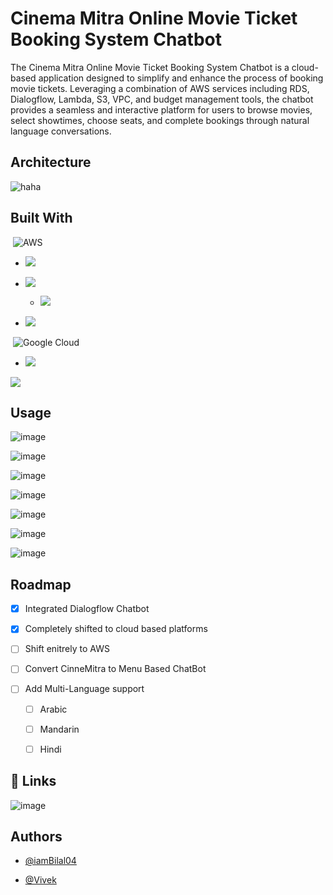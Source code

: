 
# Cinema Mitra Online Movie Ticket Booking System Chatbot

The Cinema Mitra Online Movie Ticket Booking System Chatbot is a cloud-based application designed to simplify and enhance the process of booking movie tickets. Leveraging a combination of AWS services including RDS, Dialogflow, Lambda, S3, VPC, and budget management tools, the chatbot provides a seamless and interactive platform for users to browse movies, select showtimes, choose seats, and complete bookings through natural language conversations.


## Architecture

![haha](https://github.com/iamBilal04/book-NOT-myShow/assets/110116638/a2523c2e-a319-4f84-a97e-2b5c50c2ea49)
## Built With

&nbsp;![AWS](https://img.shields.io/badge/AWS-%23FF9900.svg?style=for-the-badge&logo=amazon-aws&logoColor=white)

+ ![](https://img.shields.io/badge/-AWS%20Lambda-white?style=flat&logo=awslambda&link=https%3A%2F%2Faws.amazon.com%2Flambda%2F)

- ![](https://img.shields.io/badge/-AWS%20RDS-white?style=flat&logo=amazonrds&link=https%3A%2F%2Faws.amazon.com%2Frds%2F)

    - ![](https://img.shields.io/badge/-AWS%20RDS%20MySQL-white?style=flat&logo=mysql&link=https%3A%2F%2Faws.amazon.com%2Frds%2Fmysql%2F)

+ ![](https://img.shields.io/badge/-AWS%20S3%20Bucket-white?style=flat&logo=amazons3&link=https%3A%2F%2Faws.amazon.com%2Fs3%2F)


&nbsp;![Google Cloud](https://img.shields.io/badge/GoogleCloud-%234285F4.svg?style=for-the-badge&logo=google-cloud&logoColor=white)

+ ![](https://img.shields.io/badge/-Dialogflow-white?style=flat&logo=dialogflow&link=https%3A%2F%2Fcloud.google.com%2Fdialogflow)


![](https://img.shields.io/badge/-Python-yellow?style=flat&logo=python&link=https%3A%2F%2Fwww.python.org%2F)


## Usage

![image](https://github.com/iamBilal04/book-NOT-myShow/assets/110116638/1d5d8471-c6ad-45a1-bcc5-5477d0bece4f)

![image](https://github.com/iamBilal04/book-NOT-myShow/assets/110116638/b37dcb43-8ac5-4c5f-b335-c23a6517c82a)

![image](https://github.com/iamBilal04/book-NOT-myShow/assets/110116638/33a32875-e96b-4495-aff7-a2cd571d5fd5)

![image](https://github.com/iamBilal04/book-NOT-myShow/assets/110116638/1d5d12aa-a187-4348-9670-1abfb52849d1)

![image](https://github.com/iamBilal04/book-NOT-myShow/assets/110116638/1f0ad4bf-7815-40db-85a5-9b6b0c157730)

![image](https://github.com/iamBilal04/book-NOT-myShow/assets/110116638/8bc7e5d8-a76d-47b8-b983-b203cb8c37b1)

![image](https://github.com/iamBilal04/book-NOT-myShow/assets/110116638/91bc1d53-82b4-4cca-9882-7150d4016005)
## Roadmap

+ [x] Integrated Dialogflow Chatbot

+ [x] Completely shifted to cloud based platforms

+ [ ] Shift enitrely to AWS

+ [ ]  Convert CinneMitra to Menu Based ChatBot

- [ ] Add Multi-Language support
    - [ ]  Arabic
    - [ ]  Mandarin
    - [ ]  Hindi


## 🔗 Links

![image](https://img.shields.io/badge/-bookNOTmyShow-red?style=flat&logo=data%3Aimage%2Fpng%3Bbase64%2CiVBORw0KGgoAAAANSUhEUgAAAXUAAAFCCAYAAAAOgk3dAAAAAXNSR0IArs4c6QAAAARnQU1BAACxjwv8YQUAAAAJcEhZcwAAEnQAABJ0Ad5mH3gAABpoSURBVHhe7d2BVdtKE4Zh%2BBtJqOReKoFUAqnEoRKSSripJL8%2Fok0cImxppJ2dnX2fc3QCScCyvPo0Gq3l6x9HVwCAFP43%2FQkASIBQB4BECHUASIRQB4BECHUASIRQB4BECHUASIRQB4BECHUASIRQB4BECHUASIRQB4BECHUASIRQB4BECHUASIRQB4BECHUASIRQB4BECHUASIRQB4BECHUASIRQB4BECHUASIRQB4BECHUASIRQB4BECHUASIRQB4BECHUASIRQB4BECHUASIRQB4BECHUASIRQB4BECHUASIRQB4BECHUASIRQB4BECHUASIRQB4BECHUASIRQB4BECHUASIRQB4BECHUASIRQB4BECHUASIRQB4BECHUASIRQB4BECHWk8d9%2F%2F13d3t5e3dzcTH8DjIdQr%2BTLly9Xnz59eg2Y6%2Bvr1%2BXx8fE1eLAvbdOyrb9%2B%2Ffrre2BE1z%2BOpq%2BxkYL827dvv4JlzsPDw2u4Yztt48%2BfP79u97c%2Bfvx49fz8%2FPonMBJCfaMS5HPB8h6Fzb%2F%2F%2Fjt9h7UU5treCvRz7u%2Fvrw6Hw%2FQdMAbaLwYKFJ3eq6WiP9cEurxXxeM8bTed5ajNcinQRWdMWoCREOoLKbh1Ec4a5KcI9XXWhnmhn1vz%2F4EMCPUz3gY5VZ8va5ifolrHaAj1E9r5Fd5lxgpB3sYeYX6Kah0jGf5CqarxSzNW9qaLd7qIhz9p%2B%2Bv1qBHCXJzGKIYM9RZBfoqA%2BVPNMC80tfHl5WX6DshrmFBvHeSnCPWfPML8FGdIGEHqUC9Brj8jUcU4%2Bpti1DP37nVTrWME6S6UKsD3mnpYi9ZJVWqEs4YW9PxbXLzUttaY8KTH1AFMYxJwoUq9d8%2FPzz%2BOp9U64%2BhyeXh4mJ7JGFq%2BVsdq%2FcexWp%2FWpB49hl7X08fWOAVq6z7UtfOc7ji9LiMFu4J1bht4LTqo1DIX5mXR8wZq67790uI0vgb1%2FkfRuuWktpeWPZU2y7m59fo%2FEduByKX7C6XqnWfR%2BUuxiELNu689R7OPNAtpqxLUS4sLLtaiNt5RCldRzki2VutLKvM55eeAWrqv1LVTaUfp3SgVXKQzK0u1vrYyn0O1jpqo1OEmWj95bbVuqczn6MAQoQWFnLoPdVU9GWR5HudEvBi8JFwV5jrD2Brmp7a2f4D3UKkHMUKoRwyx0k6ZUyPMCz3u09PT9B2wHyr1ID58%2BDB9lVfUax9vQ7tmmJ%2FSwYRqHXujUoeLaP30U6XHvVfPfA3Px8IYug%2F1f%2F75Z%2Fqqb9nbL9HfXFVmtHifTbTores56gDGxdqcqNSDyB7qkSv11rzCtYR5ORvRwSRqSwx29NRRHYF%2BnoK15jZ6G%2BaF%2Fp72Tz6EehCZD04j3dfGqka4vhfmp1q0f1BX9%2B8olQz3f8l83xeFCqf5lz08PLyG8B70e5YeKPa6Dw5iSNFT773Kzd5CItCX2WPeusJ87XRMqvVcCHVURT99OR38rBdNLWF%2BipkweaQI9d6nNdJPR7F2RsrWMC%2F0mByAk1BPPYNjMKop3eVS85N4Wpt7viznlyXjQZ%2ButPeY1%2B9D%2F1JU6nJ3dzd91Z%2Bstwig8rPRdnuvx63KvMxm2ftaBdV6DilCXYNx6%2Bkn9kfrxe7teFbI1wrzU%2BxH%2FUsR6r1fuc%2FaU2dGhZ22XVkU5re3t1XDvNBjcNG0b2naLz3LGuoeIZSZgtwrzE%2FpQOL9mHo8tZYoBLYj1FEFvdl%2BKWC92jAlzEtribOE7VKEeu%2BVbsZKnX5630rrp6bTMC8U8hQE26S4TYAGn05Te5XgJfhLhls3jK7W7QMU5ufOBFTk8MHcdlTq2B2VVg57V%2BsK8yVvlFK1ThvGjlBvjNYLItsjXOfaLJfoYKJwx3ppLpRSrcdRuxcLP1t63Kdhvjag9f%2FXHATwG7NfGst4MKLCymVtuOqgbg3zU3u3f0aRJtR1UadH2UKdfno%2BS6v1EuZ7za2nWrdJE%2Bq93qkx231f6KfndC5c9w7zU1Tr66UJ9fv7e%2FrqAVCp56SwfnvRVH%2Fn8a5XqvV1UvXUe%2FxIrkwHIgI9N1XMCu8S5qrOPapoqvV1UoV6j6GSKdRpveSmMFeQe4X5qVbz1jWDp%2BZZSA1pQl0bntO0tqimUIv2b8%2Bi7fSNUr3lSqpKvUeZKvXeKhr0xSNc594o1Vv7J1Wl3qMsoU4%2FHbVpH1fo1nDujVL6vqdqnUq9IfrpwDpPT0%2B7FnCqwN8L81M9Vesp7tJY9HZnQIV6lrvRcVdGeNH05cPhMH1no4DWxdc1B4he9tdUlXpvlS%2BtF2C9LVWzfk6VuWVuvf5%2FD2Od9gs2o%2FUCTwpXtWHW0M%2Fs8UapHnrrqUK9t%2Fu%2FZKnUe%2Bk1Ig9VzEvGXQnzvebW91CtU6k3lOW%2BL1sqH8DqXNW8d5ifil6tpwr1Xm%2Fq1TP66WhFYf02sBXmugBaI8yL8hhRpQr13m7qlaH9Qj8dLZVwPQ1zj0JDB4yoZ6jp2i93d3fTV%2FFlCHUqdbR02mbxHIt63KhtmHShrmq9F72HOoGOCGq1WS6Za%2F9EkC7Ue5hyVPQe6rReMLKo1Xqqd5RKT%2B9s7H3T65Q3al8R8KLPcYg0nZpQb0RVeu%2B3CODWAEC8fTld%2ByXDxcce0E8HftLZaqT9IV2o94J%2BOpBHpN46lXojvYc6lTrwW6RqnVBvpOdbBBDowN%2BiVOu0X7AarRfgb6rWI9w%2BIF2o91IB99x%2BifiGCyCCCLcPoP3SSM%2Bhztx0YJ72jdZtmHTz1NXvjXwHtSLaGxaW2nv76uDW8wFuDe3w0Q6I2va6X5LGohatn6pNfQhF5DOy0%2FU%2BHT8an61DVeuj%2FbvZuFaoZ3LcmDpIhV9eXl6mNe7L%2Ff397PNZuzw8PEy%2FcTx67bVorGp7HoNpdhvVXvS45%2Bg1mvu51ssxLKc1nKdtq%2F8z97NeS0uEeqOlV3PPZc2ina3XA1pN2iaHw8EtjC4FYxFtf7p0ICq0Ped%2B3mPRgbqldKEucxs62tIjhc7cc1mzEOjneYW7wnqpVmcSc8ua9W51pqHXryVCvcGytEqKZmvrpfVg70kJ97ntuHVZW0m2rHpPl6VVetFqvVsXLinnqR9Dc%2FoKe9p64ewYJtNXuERjWNvrGBC7j%2Be1H%2Fuoxz8G6vRdO2s%2FAKfFeus1a50%2FvPmogdYvutWWmRsRQqFHGivPz89XDw8P099sZxl%2FET7%2F1zKGvPe1CO%2BToVJvoMdQ33prgB6fcxTado%2BPj7sG%2B1oRDso9jKEIZ6OEegM93vdl660Ber7XTRR7BbvljKt1qFvD0vt9ARGyh%2FYLFuEmXjHsEezWoGsZ7Nb2j2eoR7lmlDLUo1eFvbUiCPRYtga73i1q0bL900OlHuG6g9B%2BaaC3UOeujPFsmWWhoLOEXatxaw1072IkymQA2i%2B4iLsyxqOAPRwO03frWUO9RXBZK2DPYmTLQXZvVOoNRF%2B%2FtzxPYbGcAtZaxVpvetWixWA9kIzaNqRSb6CnUKefHpv63JbxZD1Qt6jULc%2FPe9yufWNUTeluvVtcX19PX8WiAap3CfZCt9ndYwdR%2BOgC3xoKntvb2%2Bm7eiyvh7aLpS2l119LuW3sHvT6WG6HrDc1rV0HvSY3NzfTd%2FXpTMTSZtpr3C4VKkYV6hnpqUVcjjv0tIZ9mHsOluUY6tNvXM7rDoEWxzCc%2FV1rFo0Fy3Z5y3qPE%2Btj7%2FHcly7W%2BwVp2879vhrL8cAzPWoMadsvqoYiirpec2i91KWqV71tVb5brltoTFl669YLiZ59devZzJbtuVaUqYwFPXVnPYU6Uxl9lDbTliBSe2st6%2BNZL86upcex7C%2FexchebbS9UKk76%2Bnt8kxl9LM12DXeLf1x63WBaEF2yrMY0baIljWEOt61pXLEeiXYrSxtAOu7Sz32L%2BuMEs9iJOLBjfaLs14ONvTT21CwW7e9JWCsAegxhc%2FyfLTtPIuRSFMZi7ShHrXN0Uuo009vx%2FrGIMvY2tKCqcnat%2Fc%2Bu6RSd9RLeEZFP70da7WuMe9VrVsfaynrjBJrO8nC64LxWrRfnPVwsPE%2BhcXfPMMp4tRG6wHDc9xGm8pYUKk76yHUab20Zw0ny%2FiyPlbNSt3yPLyvA0VsvQihjr%2FQemlPQWt5HSzXkqyPVWsfs7Y1vIuRqBlDqDvq5UDjeQqLGCL11XuYyhi1ny701PEH71NYvM9ycLUWDtYefo0pfT300yNOZSxSh3q0yriHSp1%2B%2Bpisgbh3pW6tgOmn%2F0al7qiHUKefPq4ILRimMm5Hpe4o%2Bn1fmMo4tgifhmQ9QHgWI1GnMhaEOn6h9TK2CC0Yyz5L6%2BVPtF8cRT%2FI0HoZm0Ld2oLZA1MZ95E61KO1O6IPBlovaNlXt7Y1PIuR6P10of2CV0xlhFir3j36zNbA9CxGovfThfaLo8gHGfrpEGtAbq1grT%2FvXYxQqTcWLUQjhzr9dMiWvvqW8W2tgD2LkR4CXQh1MJURf2jxaUhMZdwPoe4k8gGG1gtOWYPS8uHXhWX%2F8C5Gok9lLOipg9YL%2FrClBWNhbWswlXFe%2BlCP8kJEHhC0XvCWNdQt1SxTGfdFpe4kaqgzlRFzPKc2WtsansVIL%2F10oVJ3EvW%2BL%2FTTMccamGsDWhWwZR9lKuP7CPXB0U%2FHHO%2B%2B%2BlpMZXwf7RcnEQ8uTGXEOR599R4%2B5ain1oukD%2FUoL0jEUKf1gnM8Pg3J0k9XIeJZjFh7%2Fq1QqTuJGOq0XnBO7b66ta3hPW4j7rvn0FN3EnFg0HrBJTVbMNazaD7l6Dwq9UExlRFL1Pw0JGtbg376eVTqDiJW6fTTsUTNFoxlv2Aq42WE%2BqDop2MJhbq1BXOONSyZynjZEO2X1sEe7cDCVEasUaOvbm1r0Hq5jJ66g2ihTusFa1jHy7lQtFbBnsWIteffGqHuINotAmi9YI29%2B%2BrWQPfup0crxpai%2FTIgWi9Yw9pXfy%2FUrW0N%2BunLEOqDYSojLKxzw%2BeC3drW8By7vfbThfaLg0gHFfrpsLC27OY%2BDcmyPzCVcbkhQr31UTdSqNNPh4W1BfN27FvDktbLclTqDqKEOlMZsYU11E%2FbLdYCy7MY6bn1IvTUHUQJdVov2GKPqY3WKtizGLH2%2FKOgUh8IrRdsYQ3WEpLWQGcq4zpU6pVFGiC0XrDF1r66ta1BP30dQn0QTGXEHrb01a1tDfrp6wzTfmkV7FEOKPTTsQfrfHWFpWVf8L6433s%2FXeipVxYl1OmnYw%2FWgH18fJy%2Bikutlyj76xaEemUR7vvCVEbsybNA8PyUowytF6H9MgBaL9iT9dOQLDwPIBlaL0KoVxbhYELrBXvyOutjKqMN7ZfKIgwUWi%2FYk8aTR6HAVEabYUI9S79sLaYyogaPUPc8w8yUD1TqlbXu09FPRw0e48rzDDNLP13oqVdEPx1Z1Q5czzPMLFMZCyr1iu7u7qav2mAqI2qp3Vf3PMOM9nGTWw0T6t6nV%2FpwgNZvuKD1gppqziH3rtQzGapSr3WKpUGhED8cDlcvLy9XP378CPEOOlovqKnW%2BGIq4zZDhfpe7RANAgX58%2FPza4ArzBXi0XpztF5QU60WDFMZtxkq1BW8S9owJbS1KLBLBV6qcP2pv4t8xZypjPBQI9Q9zzAzTnUe7kKpqmsFstoll0JbSwl3BX1Pp2n00%2BGhxjjzPMPMNJWxGC7URSGtqr3n0L6Efjo87B3ATGXcbshQz46pjPCyd1%2BdM8ztCPWECHR42jPUPc8wW7%2BPpBZCfQGFpKpftWxOF%2F1dxDaH5z2ogb3Gm%2FcZZsZ%2BuhDq79AAu729vbq%2Bvr66ubm5%2BvTp0%2Bt9pE8X%2FZ3%2Bj%2F5dfyroI6BSh6cex5v66VkR6hMNTFXdCmYFuQJ7aRVeflZBr4BvWb3rYAR422PM8ylH%2Bxg21BXECvDTalxfK5i30O%2FV79FBoUUFw4UmtLB1vxHPYihr60WGC3UFrQJXIa6BWGsglfaNd0um5VkCxrW1gPE8w8w6lbEYKtQVsApzrwGkga4Dh1ew63m1ODsANO62FBScYe5niFDXgCuVeQvqFXoEO4GOlraEuucZZtapjEX6UNdgUaC3DDw9tkewM5URLW2ptj33z8z9dEkd6gp09bUjKMFesyKhUkdL1j61dz89u7ShHinQC4WuLtLW4LljAHOs0wQ9%2B%2BkjfAB9ylBXeEYL9ELrViOAudCE1qxtDc%2BCJHvrRVKGeq1qeC81Lth6XmgC5ljaL56BrvXLPJWxSBfquhgZPeD2bsNox4jeT%2F%2F%2B%2Ffv01XKRn5PHukV%2FTU9Ze9WeZ5gjVOmSKtQV5q2mLa6ldd1rp%2B1h57eso9fzshQBHutmCbxWbThrr9qzAMs%2BlbFIFerR2y6nFAp7nXr2MJXREoKW6t5i7bp5tQws26zVWaq1Uvc4OBajVOr6%2BLYUDofDDz2dnpbjIJvWfpu53x1xOe740xpf9vz8PPs7aiwfP36cHnUZvW5zv6fGonG9VKt9YM3respzfa3r2KM0oe65o%2B21rA2TOT0dzPR8X15epjU%2Fz%2Fv1fHh4mB75PP2%2FuZ%2BvtazZZnM%2F77GsOfCcUtDO%2Fb4ai3Ude5Qm1OdeyB4WVaRbeO4YeyyXQkr%2F1uoAfSnYvQO9LJe2mcaQ%2Fs%2Fcz3osSw86b3mus3Ude5Qi1FvtbHssSyvE97Tcma2L1lkHI4WRdjYt%2BjrC66h103qU9Srr1no7R95mFt5nmCNJ8Wx7DLaybOmr99R6Ycm5WHvVnmPXuo696n72i66ee15B39uWde%2F5eSMH61RGzxlbo0xlLK6V7NPXXdL0sp6mMs6xvgSt7z4JvLy8mN6lqU8b89J5xK3WfaWe4Z4n1mAm0NHSvfEThDxvDaB1HE2K9suIPHcMYE%2BehdgId2V8i1DvVIYzFPTN2qv2fNfrv6O8i%2FREqtsEjKTV28GBwhqYnoWYpT3UOyr1ANYOPLVe6KejJWuvmn56fVTqjVkqCQIdrfEpR3ER6o1ZTmH5gGm0Zm29eLYNR63Uu5%2Bn3vtc7cPhsHrwec7xzU5nSuWCn74%2BXcq40p%2Fl61Jpjj77yBIb2mZe7ynRPqV9a0gK9Z4ddz6Nrm4X3cNjDW4NsH3RrRnK%2FV2syr1XjuEx%2BxiZFz1nC8%2F71Gg%2FGVX3oa4ddO5F7WVZa8QQ2WPRwV%2BhUsNoAW8NTM99dcsBu3eEesPFEjK9n5l4LzXDfI7CxLMibbFYzf2uWsvIun%2F2Pbcj1lYT%2Bv9U6ssXa5tgD3qtej%2BLnFus29RzP235ukfQfahr55l7YaMvWwaenrN2EgJ%2BflF1rnZIa3qdslXtek4WnmN15H66pDhP6bEi2it0CPg%2Fl4hVml6jDG2zLdvW8%2FmPLsUW6K0aqhU8owe8Z%2B98Lb02vbdjthQic7%2BvxhLxoO4tRahrsM29wBEXVSweRgv4Hk659Zr02o7ZEuieY3D01oukCPWeTm9b9Hq1ffS4WQO%2Bpx25x2Dfun09901t39GlaUBp4M29yJGWCO2BbAHf4iC5h16CfWuge%2B%2BXSBTqCqvIPcuI1WTvAR%2B5h35J9PGqdduj6vUcW3osJAp1iVqtRwz0t0rAKyh7aGUpdHqnbR5lW2s9tOj13%2BvsR89v7rFqLT3sZx7Sna9Eq356HWjaIaMGvNYpCwXo3HOsvewd4HO890X8lG5LeFcH55aaO4ynaAGfZbsW2rZzz7PWoserzftgRevlt5SHtwhtmGzBU5SAb3VGlHHn1Tb12p5e49J7fNB6%2BS3tOYt39XO6jDLAWgS8HjMjj8rWo0KXFvte1nFhkTbUPauf08Vrx4nGI%2BCzn2LXHq8evNsuZcFvqbeGd7DT1%2FupVsBnVzMQPcamXve5x669sN%2F9KfVnlH78%2BPH1I62OATP9TT16DD0Wfm73x8fHq2NIXR139Ndtcwz46V9tRti22kZbt9N7Pnz4MH1Vhz7uz%2Buj6t4a9QOm3zWFe3qqImrM3tDv9Lr41LstFbx%2BdgS1qvWa13n02ux9VrZmGWVsLDVUM6qEytzAsCz6XbBZE%2FCjnV7XCMhaY1Wv49zjeS20Xv6Wuv3yVmkLHAeiuSWj36Gf1e%2FQ74LNmhbNaKfXNZ7vt2%2Ffpq%2F28%2BXLl6ubm5vpuzZovfztWsk%2BfT0c9QG%2Ffv36a8CX799SAClw1JckyOsqr8HT09Ov12K0IarnfXt7O323D41hHUD151alfz63r3hTQbDHc8pk6FBHbAoPLe9V8FnpOdeogO%2Fv7zddcNZ6qTr%2F%2FPnz9DftEV9%2FG6r9gr6UM6TR1HreCmTLmabCXD%2BnA02kQNdBCn8j1IGA7u7upq%2F2pVBWQCuozylBrjZQtDAv6KfPo%2F0CBFSrBVOcng3oWtH3799%2FBX2EXvkS9NPnEepAUNfX19NXeGvr9YHMaL8AQVGFvq%2F2O2R7RqgDQRHq7%2BMi6fsIdQDd4YD3PkIdCIrgmkeVfh6hDgRF33geUxnPI9SBoKjU5434hrQ1CHUA3VDrhYPdeYQ6ENSld32OiJbUZYQ6gG5wkfQyQh1AN2i9XEaoA%2BgCVfoyhDoQlG6yhd%2BYyrgMoQ4E1cvdEr0wlXEZQh0IitkvvzGVcTlCHQiIKh1WhDqA8Gp9ElRGfEgGEJTaL%2Fpc0W%2Ffvg1fuRNTyxHqQAdGDnj10%2FmUo%2BUIdaAzowW8Ap056ssR6kDHRgh4PmB6HUIdSCJjwCvMFepYjlAHEsoS8PTT1yPUgeQU8Ar2p6en7gL%2B%2BfmZd5KuRKgDA%2Bkt4Imn9Qh1YFDRA57Wiw2hDiBkwDOV0YZQB%2FCHKAHPVEYbQh3Au1oGPNFkQ6gDWMQz4Omn2xHqAFarHfBMZbQj1AFsUgJeb3TSG572QCzZEeoAdrNHwNN62YZQB1CFNeCZyrgNoQ6gujUBz1TGbQh1AK4uBTyRtA2hDqCZtwFPP307Qh1ACAp4ofWyDaEOAIn8b%2FoTAJAAoQ4AiRDqAJAIoQ4AiRDqAJAIoQ4AiRDqAJAIoQ4AiRDqAJAIoQ4AiRDqAJAIoQ4AiRDqAJAIoQ4AiRDqAJAIoQ4AiRDqAJAIoQ4AiRDqAJAIoQ4AiRDqAJDG1dX%2FAS6ldjiY5f86AAAAAElFTkSuQmCC&logoSize=auto&link=https%3A%2F%2Fbook-not-my-show.s3.ap-south-1.amazonaws.com%2Findex.html
)


## Authors

- [@iamBilal04](https://github.com/iamBilal04)

- [@Vivek](https://www.github.com/Viv696969)

